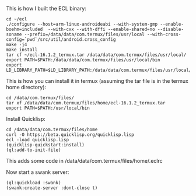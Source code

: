 This is how I built the ECL binary:
```
cd ~/ecl
./configure --host=arm-linux-androideabi --with-system-gmp --enable-boehm=included  --with-cxx --with-dffi --enable-shared=no --disable-soname --prefix=/data/data/com.termux/files/usr/local --with-cross-config=`pwd`/src/util/android.cross_config
make -j4
make install
tar cf ~/ecl-16.1.2_termux.tar /data/data/com.termux/files/usr/local/
export PATH=$PATH:/data/data/com.termux/files/usr/local/bin
export LD_LIBRARY_PATH=$LD_LIBRARY_PATH:/data/data/com.termux/files/usr/local/lib

```

This is how you can install it in termux (assuming the tar file is in the termux home directory):

```
cd /data/com.termux/files/
tar xf /data/data/com.termux/files/home/ecl-16.1.2_termux.tar
export PATH=$PATH:/usr/local/bin
```

Install Quicklisp:
```
cd /data/data/com.termux/files/home
curl -O https://beta.quicklisp.org/quicklisp.lisp
ecl -load quicklisp.lisp
(quicklisp-quickstart:install)
(ql:add-to-init-file)
```
This adds some code in
/data/data/com.termux/files/home/.eclrc

Now start a swank server:

```
(ql:quickload :swank)
(swank:create-server :dont-close t)

```
